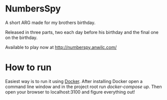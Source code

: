 # NumbersSpy
A short ARG made for my brothers birthday.

Released in three parts, two each day before his birthday and the final one on the birthday.

Available to play now at http://numberspy.anwilc.com/

# How to run
Easiest way is to run it using [Docker](https://www.docker.com/).
After installing Docker open a command line window and in the project root run *docker-compose up*. Then open your browser to localhost:3100 and figure everything out!
